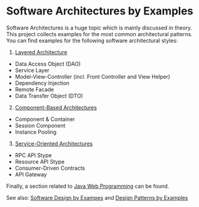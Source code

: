 # Software Architectures by Examples
Software Architectures is a huge topic which is mainly discussed in theory. 
This project collects examples for the most common architectural patterns. 
You can find examples for the following software architectural styles:

1. [Layered Architecture](https://github.com/teiniker/teiniker-lectures-softwarearchitectures/tree/master/layered)
  * Data Access Object (DAO)
  * Service Layer
  * Model-View-Controller (incl. Front Controller and View Helper)
  * Dependency Injection
  * Remote Facade
  * Data Transfer Object (DTO)
  
2. [Component-Based Architectures](https://github.com/teiniker/teiniker-lectures-softwarearchitectures/tree/master/component-based) 
  * Component & Container
  * Session Component
  * Instance Pooling 

3. [Service-Oriented Architectures](https://github.com/teiniker/teiniker-lectures-softwarearchitectures/tree/master/services)
  * RPC API Stype
  * Resource API Stype
  * Consumer-Driven Contracts
  * API Gateway

Finally, a section related to [Java Web Programming](https://github.com/teiniker/teiniker-lectures-softwarearchitectures/tree/master/web-applications)
can be found. 

See also: 
[Software Design by Exampes](https://github.com/teiniker/teiniker-lectures-softwaredesign) and 
[Design Patterns by Examples](https://github.com/teiniker/teiniker-lectures-designpatterns) 
